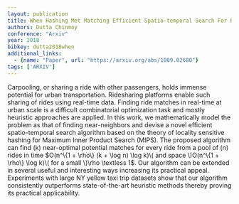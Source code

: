 ```yaml
---
layout: publication
title: When Hashing Met Matching Efficient Spatio-temporal Search For Ridesharing
authors: Dutta Chinmoy
conference: "Arxiv"
year: 2018
bibkey: dutta2018when
additional_links:
  - {name: "Paper", url: "https://arxiv.org/abs/1809.02680"}
tags: ['ARXIV']
---
```

Carpooling, or sharing a ride with other passengers, holds immense potential for urban transportation. Ridesharing platforms enable such sharing of rides using real-time data. Finding ride matches in real-time at urban scale is a difficult combinatorial optimization task and mostly heuristic approaches are applied. In this work, we mathematically model the problem as that of finding near-neighbors and devise a novel efficient spatio-temporal search algorithm based on the theory of locality sensitive hashing for Maximum Inner Product Search (MIPS). The proposed algorithm can find \(k\) near-optimal potential matches for every ride from a pool of \(n\) rides in time $O(n^\{1 + \rho\} (k + \log n) \log k)\( and space \)O(n^\{1 + \rho\} \log k)\( for a small \)\rho \textless 1$. Our algorithm can be extended in several useful and interesting ways increasing its practical appeal. Experiments with large NY yellow taxi trip datasets show that our algorithm consistently outperforms state-of-the-art heuristic methods thereby proving its practical applicability.
